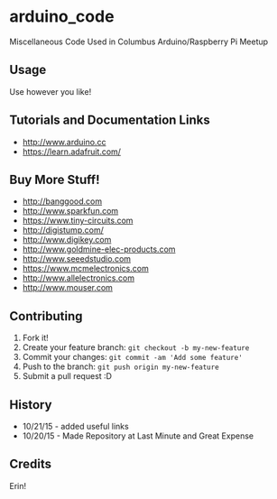 # arduino_code

Miscellaneous Code Used in Columbus Arduino/Raspberry Pi Meetup

## Usage

Use however you like!

## Tutorials and Documentation Links

* http://www.arduino.cc
* https://learn.adafruit.com/

## Buy More Stuff!

* http://banggood.com
* http://www.sparkfun.com
* https://www.tiny-circuits.com
* http://digistump.com/
* http://www.digikey.com
* http://www.goldmine-elec-products.com
* http://www.seeedstudio.com
* https://www.mcmelectronics.com
* http://www.allelectronics.com
* http://www.mouser.com

## Contributing

1. Fork it!
2. Create your feature branch: `git checkout -b my-new-feature`
3. Commit your changes: `git commit -am 'Add some feature'`
4. Push to the branch: `git push origin my-new-feature`
5. Submit a pull request :D

## History

* 10/21/15 - added useful links
* 10/20/15 - Made Repository at Last Minute and Great Expense

## Credits

Erin!

